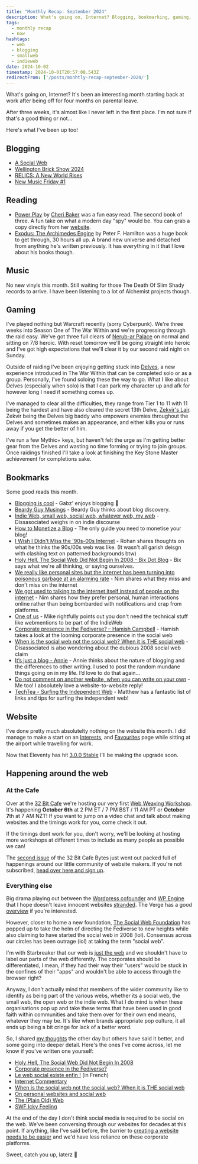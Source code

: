 ```yaml
---
title: "Monthly Recap: September 2024"
description: What's going on, Internet? Blogging, bookmarking, gaming, website workshops and a social web!
tags:
  - monthly recap
  - now
hashtags:
  - web
  - blogging
  - smallweb
  - indieweb
date: 2024-10-02
timestamp: 2024-10-01T20:57:08.543Z
redirectFrom: ['/posts/monhtly-recap-september-2024/']
---
```


What's going on, Internet? It's been an interesting month starting back at work after being off for four months on parental leave.

After three weeks, it's almost like I never left in the first place. I'm not sure if that's a good thing or not...

Here's what I've been up too!

## Blogging

- [A Social Web](https://flamedfury.com/posts/a-social-web/)
- [Wellington Brick Show 2024](https://flamedfury.com/posts/wellington-brick-show-2024/)
- [RELICS: A New World Rises](https://flamedfury.com/posts/relics-a-new-world-rises/)
- [New Music Friday #1](https://flamedfury.com/posts/new-music-friday-1/)

## Reading

- [Power Play](/bookshelf/power-play/) by [Cheri Baker](https://writing.exchange/@cheribaker) was a fun easy read. The second book of three. A fun take on what a modern day "spy" would be. You can grab a copy directly from her [website](https://cheribaker.com/products/power-play).
- [Exodus: The Archimedes Engine](/bookshelf/exodus-the-archimedes-engine/) by Peter F. Hamilton was a huge book to get through, 30 hours all up. A brand new universe and detached from anything he's written previously. It has everything in it that I love about his books though.

## Music

No new vinyls this month. Still waiting for those The Death Of Slim Shady records to arrive. I have been listening to a lot of Alchemist projects though.

## Gaming

I've played nothing but Warcraft recently (sorry Cyberpunk). We're three weeks into Season One of The War Within and we're progressing through the raid easy. We've got three full clears of  [Nerub-ar Palace](https://www.wowhead.com/guide/raids/nerubar-palace/overview) on normal and sitting on 7/8 heroic. With reset tomorrow we'll be going straight into heroic and I've got high expectations that we'll clear it by our second raid night on Sunday.

Outside of raiding I've been enjoying getting stuck into [Delves](https://www.wowhead.com/guide/the-war-within/delves-overview), a new experience introduced in The War Within that can be completed solo or as a group. Personally, I've found soloing these the way to go. What I like about Delves (especially when solo) is that I can park my character up and afk for however long I need if something comes up.

I've managed to clear all the difficulties, they range from Tier 1 to 11 with 11 being the hardest and have also cleared the secret 13th Delve, [Zekvir's Lair](https://www.wowhead.com/guide/the-war-within/delves-overview#zekvirs-lair). Zekvir being the Delves big baddy who empowers enemies throughout the Delves and sometimes makes an appearance, and either kills you or runs away if you get the better of him.

I've run a few Mythic+ keys, but haven't felt the urge as I'm getting better gear from the Delves and wasting no time forming or trying to join groups. Once raidings finished I'll take a look at finishing the Key Stone Master achievement for completions sake.

## Bookmarks

Some good reads this month.

- [Blogging is cool](https://gabz.blog/posts/blogging-is-cool) - Gabz' enjoys blogging 🙌
- [Beardy Guy Musings](https://denny.micro.blog/2024/08/25/073151.html) - Beardy Guy thinks about blog discovery.
- [Indie Web, small web, social web, whatever web, my web](https://disassociated.com/indie-web-small-web-social-web-whatever-web-my-web/) - Dissasociated weighs in on indie discourse
- [How to Monetize a Blog](https://modem.io/blog/blog-monetization/) - The only guide you need to monetise your blog!
- [I Wish I Didn't Miss the '90s-00s Internet](https://rohan.ga/blog/early-internet/) - Rohan shares thoughts on what he thinks the 90s/00s web was like. (It wasn't all garish deisgn with clashing text on patterned backgrounds btw)
- [Holy Hell, The Social Web Did Not Begin In 2008 - Bix Dot Blog](https://bix.blog/posts/holy-hell-the-social-web-did-not-begin-in-2008) - Bix says what we're all thinking, or saying ourselves.
- [We really like personal sites but the internet has been turning into poisonous garbage at an alarming rate](https://mmmx.cloud/we-really-like-personal-sites-but-the-internet-has-been-turning-into-poisonous-garbage-at-an-alarming-rate/) - Nim shares what they miss and don't miss on the internet
- [We got used to talking to the internet itself instead of people on the internet](https://mmmx.cloud/we-got-used-to-talking-to-the-internet-itself-instead-of-people-on-the-internet/) - Nim shares how they prefer personal, human interactions online rather than being bombarded with notifications and crap from platforms.
- [One of us](https://shellsharks.com/notes/2024/05/14/one-of-us) - Mike rightfully points out you don't need the technical stuff like webmentions to be part of the IndieWeb
- [Corporate presence in the Fediverse? – Hamish Campbell](https://hamishcampbell.com/corporate-presence-in-the-fediverse/) - Hamish takes a look at the looming corporate presence in the social web
- [When is the social web not the social web? When it is THE social web](https://disassociated.com/when-social-web-not-social-web/) - Disassociated is also wondering about the dubious 2008 social web claim
- [It’s just a blog - Annie](https://anniemueller.com/posts/its-just-a-blog) - Annie thinks about the nature of blogging and the differences to other writing. I used to post the random mundane things going on in my life. I’d love to do that again…
- [Do not comment on another website, when you can write on your own](https://disassociated.com/do-not-comment-another-website-when-you-can-write-your-own/) - Me too! I absolutely love a website-to-website reply!
- [TechTea - Surfing the Independent Web](https://techtea.io/articles/2024/surfing-independent-web/) - Matthew has a fantastic list of links and tips for surfing the independent web!

## Website

I've done pretty much absolutelty nothing on the website this month. I did manage to make a start on an [Interests](http://localhost:8080/interests/), and [Favourites](http://localhost:8080/favourites/) page while sitting at the airport while travelling for work.

Now that Eleventy has hit [3.0.0 Stable](https://github.com/11ty/eleventy/releases/tag/v3.0.0) I'll be making the upgrade soon.

## Happening around the web

### At the Cafe

Over at the [32 Bit Cafe](https://32bit.cafe/) we're hosting our very first [Web Weaving Workshop](https://discourse.32bit.cafe/t/announcing-our-webweaving-workshop/1403/7). It's happening **October 6th** at 2 PM ET / 7 PM BST / 11 AM PT or **October 7**th at 7 AM NZT! If you want to jump on a video chat and talk about making websites and the timings work for you, come check it out.

If the timings dont work for you, don't worry, we'll be looking at hosting more workshops at different times to include as many people as possible we can!

The [second issue](https://listmonk.32bit.cafe/archive/september-30-2024) of the 32 Bit Cafe Bytes just went out packed full of happenings around our little community of website makers. If you're not subscribed, [head over here and sign up](https://listmonk.32bit.cafe/subscription/form).

### Everything else

Big drama playing out between the [Wordpress cofounder](https://wordpress.org/news/2024/09/wp-engine/) and [WP Engine](https://wpengine.com/wp-content/uploads/2024/09/Cease-and-Desist-Letter-to-Automattic-and-Request-to-Preserve-Documents-Sent.pdf) that I hope doesn't leave innocent websites [stranded](https://wordpress.org/news/2024/09/wp-engine-banned/). The Verge has a good [overview](https://www.theverge.com/2024/9/27/24256361/wordpress-wp-engine-drama-explained-matt-mullenweg) if you're interested.

However, closer to home a new foundation, [The Social Web Foundation](https://socialwebfoundation.org/) has popped up to take the helm of directing the Fediverse to new heights while also claiming to have started the social web in 2008 (lol). Consensus across our circles has been outrage (lol) at taking the term "social web".

I'm with Starbreaker that our web is [just the web](https://starbreaker.org/blog/tech/plain-old-web/index.html) and we shouldn't have to label our parts of the web differently. The corporates should be differentiated, I mean, if they had their way their "users" would be stuck in the confines of their "apps" and wouldn't be able to access through the browser right?

Anyway, I don't actually mind that members of the wider community like to identify as being part of the various webs, whether its a social web, the small web, the open web or the indie web. What I do mind is when these organisations pop up and take these terms that have been used in good faith within communities and take them over for their own end means, whatever they may be. It's like when brands appropriate pop culture, it all ends up being a bit cringe for lack of a better word.

So, I shared [my thoughts](https://flamedfury.com/posts/a-social-web/) the other day but others have said it better, and some going into deeper detail. Here's the ones I've come across, let me know if you've written one yourself:

- [Holy Hell, The Social Web Did Not Begin In 2008](https://bix.blog/posts/holy-hell-the-social-web-did-not-begin-in-2008)
- [Corporate presence in the Fediverse?](https://hamishcampbell.com/corporate-presence-in-the-fediverse/)
- [Le web social existe enfin !](https://dryusdan.space/notes/2024/09/le-web-social-existe-enfin) (in French)
- [Internet Commentary](https://manuelmoreale.com/internet-commentary)
- [When is the social web not the social web? When it is THE social web](https://disassociated.com/when-social-web-not-social-web/)
- [On personal websites and social web](https://manuelmoreale.com)
- [The (Plain Old) Web](https://starbreaker.org/blog/tech/plain-old-web/)
- [SWF Icky Feeling](https://deadsuperhero.com/2024/09/swf-icky-feeling/)

At the end of the day I don't think social media is required to be social on the web. We've been conversing through our websites for decades at this point. If anything, like I've said before, the barrier to [creating a website needs to be easier](http://localhost:8080/posts/making-websites-should-be-easy/) and we'd have less reliance on these corporate platforms.

Sweet, catch you up, laterz 👋